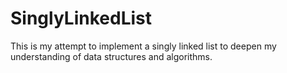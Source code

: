 # SinglyLinkedList
This is my attempt to implement a singly linked list to deepen my understanding of data structures and algorithms.
